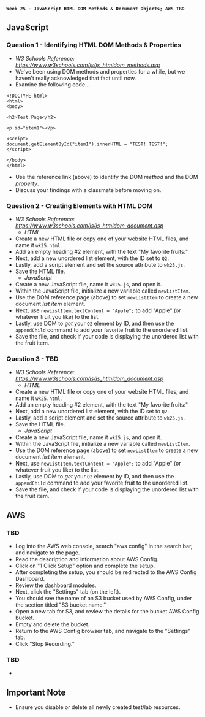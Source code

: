 **`Week 25 - JavaScript HTML DOM Methods & Document Objects; AWS TBD`**

## JavaScript

### Question 1 - Identifying HTML DOM Methods & Properties
- *W3 Schools Reference: https://www.w3schools.com/js/js_htmldom_methods.asp*
- We've been using DOM methods and properties for a while, but we haven't really acknowledged that fact until now. 
- Examine the following code...
```
<!DOCTYPE html>
<html>
<body>

<h2>Test Page</h2>

<p id="item1"></p>

<script>
document.getElementById("item1").innerHTML = "TEST! TEST!";
</script>

</body>
</html>
```
- Use the reference link (above) to identify the DOM *method* and the DOM *property*.
- Discuss your findings with a classmate before moving on.

### Question 2 - Creating Elements with HTML DOM
- *W3 Schools Reference: https://www.w3schools.com/js/js_htmldom_document.asp*
  - *HTML*
- Create a new HTML file or copy one of your website HTML files, and name it `wk25.html`.
- Add an empty heading #2 element, with the text "My favorite fruits:"
- Next, add a new unordered list element, with the ID set to `Q2`.
- Lastly, add a script element and set the source attribute to `wk25.js`.
- Save the HTML file.
  - *JavaScript*
- Create a new JavaScript file, name it `wk25.js`, and open it.
- Within the JavaScript file, initialize a new variable called `newListItem`.
- Use the DOM reference page (above) to set `newListItem` to create a new document *list item* element.
- Next, use `newListItem.textContent = "Apple";` to add "Apple" (or whatever fruit you like) to the list.
- Lastly, use DOM to *get* your `Q2` element by ID, and then use the `appendChild` command to add your favorite fruit to the unordered list.
- Save the file, and check if your code is displaying the unordered list with the fruit item.

### Question 3 - TBD
- *W3 Schools Reference: https://www.w3schools.com/js/js_htmldom_document.asp*
  - *HTML*
- Create a new HTML file or copy one of your website HTML files, and name it `wk25.html`.
- Add an empty heading #2 element, with the text "My favorite fruits:"
- Next, add a new unordered list element, with the ID set to `Q2`.
- Lastly, add a script element and set the source attribute to `wk25.js`.
- Save the HTML file.
  - *JavaScript*
- Create a new JavaScript file, name it `wk25.js`, and open it.
- Within the JavaScript file, initialize a new variable called `newListItem`.
- Use the DOM reference page (above) to set `newListItem` to create a new document *list item* element.
- Next, use `newListItem.textContent = "Apple";` to add "Apple" (or whatever fruit you like) to the list.
- Lastly, use DOM to *get* your `Q2` element by ID, and then use the `appendChild` command to add your favorite fruit to the unordered list.
- Save the file, and check if your code is displaying the unordered list with the fruit item.

## AWS

### TBD
- Log into the AWS web console, search "aws config" in the search bar, and navigate to the page.
- Read the description and information about AWS Config. 
- Click on "1 Click Setup" option and complete the setup.
- After completing the setup, you should be redirected to the AWS Config Dashboard.
- Review the dashboard modules.
- Next, click the "Settings" tab (on the left).
- You should see the name of an S3 bucket used by AWS Config, under the section titled "S3 bucket name."
- Open a new tab for S3, and review the details for the bucket AWS Config bucket.
- Empty and delete the bucket.
- Return to the AWS Config browser tab, and navigate to the "Settings" tab.
- Click "Stop Recording."

### TBD
- 

## Important Note
- Ensure you disable or delete all newly created test/lab resources.
